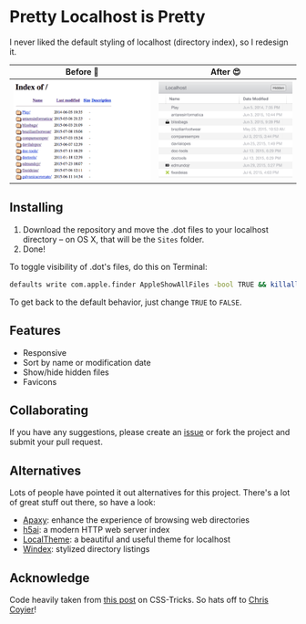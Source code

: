 # Pretty Localhost is Pretty

I never liked the default styling of localhost (directory index), so I redesign it.

| Before 🤢 | After 😍 |
| --- | --- |
| ![Localhost Before](before.png) | ![Localhost After](after.png) |

## Installing

1. Download the repository and move the .dot files to your localhost directory – on OS X, that will be the `Sites` folder.
2. Done!

To toggle visibility of .dot's files, do this on Terminal:
```sh
defaults write com.apple.finder AppleShowAllFiles -bool TRUE && killall Finder
```
To get back to the default behavior, just change `TRUE` to `FALSE`.

## Features

- Responsive
- Sort by name or modification date
- Show/hide hidden files
- Favicons

## Collaborating

If you have any suggestions, please create an [issue](https://github.com/edmundojr/localhost/issues) or fork the project and submit your pull request.

## Alternatives

Lots of people have pointed it out alternatives for this project. There's a lot of great stuff out there, so have a look:

- [Apaxy](https://github.com/oupala/apaxy): enhance the experience of browsing web directories
- [h5ai](https://larsjung.de/h5ai/): a modern HTTP web server index
- [LocalTheme](https://github.com/VictorCamargo/LocalTheme): a beautiful and useful theme for localhost
- [Windex](https://github.com/desandro/windex): stylized directory listings

## Acknowledge

Code heavily taken from [this post](https://css-tricks.com/snippets/php/display-styled-directory-contents/) on CSS-Tricks. So hats off to [Chris Coyier](https://twitter.com/chriscoyier)!
